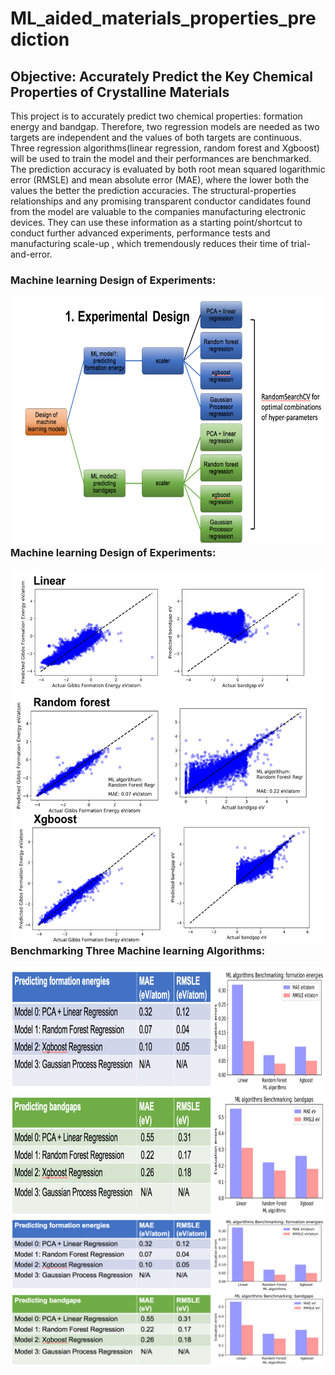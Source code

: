 # ML_aided_materials_properties_prediction

## Objective: Accurately Predict the Key Chemical Properties of Crystalline Materials
 
This project is to accurately predict two chemical properties: formation energy and bandgap. Therefore, two regression models are needed as two targets are independent and the values of both targets are continuous. Three regression algorithms(linear regression, random forest and Xgboost) will be used to train the model and their performances are benchmarked. The prediction accuracy is evaluated by both root mean squared logarithmic error (RMSLE) and mean absolute error (MAE), where the lower both the values the better the prediction accuracies. The structural-properties relationships and any promising transparent conductor candidates found from the model are valuable to the companies manufacturing electronic devices. They can use these information as a starting point/shortcut to conduct further advanced experiments, performance tests and manufacturing scale-up , which tremendously reduces their time of trial-and-error.

### Machine learning Design of Experiments:

<a href="url"><img src="./figures/ML_DOE_summary.png" align="left" height="400"></a>

### Machine learning Design of Experiments:

<a href="url"><img src="./figures/ML_predicted_summary.png" align="left" height="600"></a>

### Benchmarking Three Machine learning Algorithms:

<a href="url"><img src="./figures/ML_benchmark_summary.png" align="left" height="400"></a>

![alt text](./figures/ML_benchmark_summary.png)
